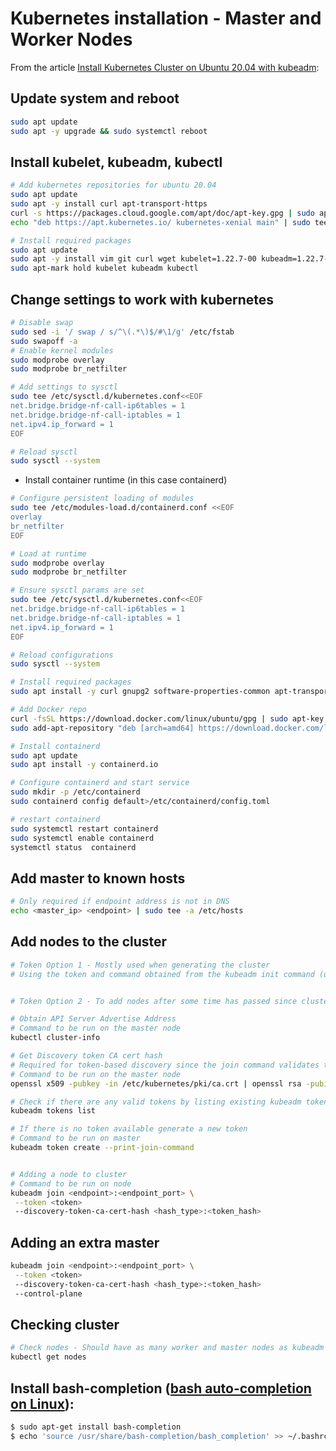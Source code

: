 
# Kubernetes installation - Master and Worker Nodes

From the article [Install Kubernetes Cluster on Ubuntu 20.04 with kubeadm](https://computingforgeeks.com/deploy-kubernetes-cluster-on-ubuntu-with-kubeadm/):

## Update system and reboot
 
```bash
sudo apt update
sudo apt -y upgrade && sudo systemctl reboot
```
## Install kubelet, kubeadm, kubectl
```bash
# Add kubernetes repositories for ubuntu 20.04 
sudo apt update
sudo apt -y install curl apt-transport-https
curl -s https://packages.cloud.google.com/apt/doc/apt-key.gpg | sudo apt-key add -
echo "deb https://apt.kubernetes.io/ kubernetes-xenial main" | sudo tee /etc/apt/sources.list.d/kubernetes.list

# Install required packages
sudo apt update
sudo apt -y install vim git curl wget kubelet=1.22.7-00 kubeadm=1.22.7-00 kubectl=1.22.7-00
sudo apt-mark hold kubelet kubeadm kubectl
```

## Change settings to work with kubernetes
```bash
# Disable swap
sudo sed -i '/ swap / s/^\(.*\)$/#\1/g' /etc/fstab
sudo swapoff -a
# Enable kernel modules
sudo modprobe overlay
sudo modprobe br_netfilter

# Add settings to sysctl
sudo tee /etc/sysctl.d/kubernetes.conf<<EOF
net.bridge.bridge-nf-call-ip6tables = 1
net.bridge.bridge-nf-call-iptables = 1
net.ipv4.ip_forward = 1
EOF

# Reload sysctl
sudo sysctl --system
```
- Install container runtime (in this case containerd)
```bash
# Configure persistent loading of modules
sudo tee /etc/modules-load.d/containerd.conf <<EOF
overlay
br_netfilter
EOF

# Load at runtime
sudo modprobe overlay
sudo modprobe br_netfilter

# Ensure sysctl params are set
sudo tee /etc/sysctl.d/kubernetes.conf<<EOF
net.bridge.bridge-nf-call-ip6tables = 1
net.bridge.bridge-nf-call-iptables = 1
net.ipv4.ip_forward = 1
EOF

# Reload configurations
sudo sysctl --system

# Install required packages
sudo apt install -y curl gnupg2 software-properties-common apt-transport-https ca-certificates

# Add Docker repo
curl -fsSL https://download.docker.com/linux/ubuntu/gpg | sudo apt-key add -
sudo add-apt-repository "deb [arch=amd64] https://download.docker.com/linux/ubuntu $(lsb_release -cs) stable"

# Install containerd
sudo apt update
sudo apt install -y containerd.io

# Configure containerd and start service
sudo mkdir -p /etc/containerd
sudo containerd config default>/etc/containerd/config.toml

# restart containerd
sudo systemctl restart containerd
sudo systemctl enable containerd
systemctl status  containerd
```

## Add master to known hosts
```bash
# Only required if endpoint address is not in DNS
echo <master_ip> <endpoint> | sudo tee -a /etc/hosts
```
## Add nodes to the cluster
```bash
# Token Option 1 - Mostly used when generating the cluster
# Using the token and command obtained from the kubeadm init command (using an already generated token)


# Token Option 2 - To add nodes after some time has passed since cluster creation

# Obtain API Server Advertise Address 
# Command to be run on the master node
kubectl cluster-info

# Get Discovery token CA cert hash
# Required for token-based discovery since the join command validates the root CA public key
# Command to be run on the master node
openssl x509 -pubkey -in /etc/kubernetes/pki/ca.crt | openssl rsa -pubin -outform der 2>/dev/null | openssl dgst -sha256 -hex | sed 's/^.* //'

# Check if there are any valid tokens by listing existing kubeadm tokens
kubeadm tokens list

# If there is no token available generate a new token
# Command to be run on master
kubeadm token create --print-join-command


# Adding a node to cluster
# Command to be run on node
kubeadm join <endpoint>:<endpoint_port> \
 --token <token>
 --discovery-token-ca-cert-hash <hash_type>:<token_hash>
```
## Adding an extra master 
```bash
kubeadm join <endpoint>:<endpoint_port> \
 --token <token>
 --discovery-token-ca-cert-hash <hash_type>:<token_hash>
 --control-plane
```

## Checking cluster
```bash
# Check nodes - Should have as many worker and master nodes as kubeadm join commands 
kubectl get nodes 
```

## Install bash-completion ([bash auto-completion on Linux](https://kubernetes.io/docs/tasks/tools/included/optional-kubectl-configs-bash-linux/)):
```bash
$ sudo apt-get install bash-completion
$ echo 'source /usr/share/bash-completion/bash_completion' >> ~/.bashrc
```